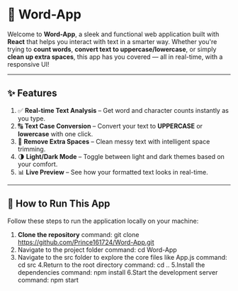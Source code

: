 # 📘 Word-App

Welcome to **Word-App**, a sleek and functional web application built with **React** that helps you interact with text in a smarter way. Whether you're trying to **count words**, **convert text to uppercase/lowercase**, or simply **clean up extra spaces**, this app has you covered — all in real-time, with a responsive UI!

---

## ✨ Features

1. ✅ **Real-time Text Analysis** – Get word and character counts instantly as you type.  
2. 🔠 **Text Case Conversion** – Convert your text to **UPPERCASE** or **lowercase** with one click.  
3. 🧹 **Remove Extra Spaces** – Clean messy text with intelligent space trimming.  
4. 🌗 **Light/Dark Mode** – Toggle between light and dark themes based on your comfort.  
5. 📊 **Live Preview** – See how your formatted text looks in real-time.

---

## 🚀 How to Run This App

Follow these steps to run the application locally on your machine:

1. **Clone the repository**
   command:
   git clone https://github.com/Prince161724/Word-App.git
2. Navigate to the project folder
   command:
   cd Word-App
3. Navigate to the src folder to explore the core files like App.js
   command:
   cd src
4.Return to the root directory
  command:
  cd ..
5.Install the dependencies
  command:
  npm install
6.Start the development server
  command:
  npm start

 
  
